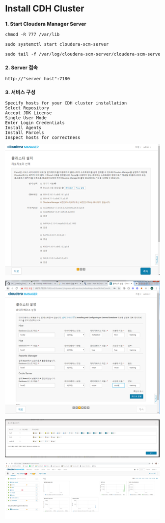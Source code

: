 # Install CDH Cluster

### 1. Start Cloudera Manager Server
<pre>
chmod -R 777 /var/lib

sudo systemctl start cloudera-scm-server

sudo tail -f /var/log/cloudera-scm-server/cloudera-scm-server.log
</pre>

### 2. Server 접속
<pre>
http://"server_host":7180
</pre>


### 3. 서비스 구성

<pre>
Specify hosts for your CDH cluster installation
Select Repository
Accept JDK License
Single User Mode
Enter Login Credentials
Install Agents
Install Parcels
Inspect hosts for correctness
</pre>

![ex_screenshot](./111.PNG)

![ex_screenshot](./캡처_구성_new2.PNG)

![ex_screenshot](./클러스터구성.PNG)

![ex_screenshot](./success.PNG)

